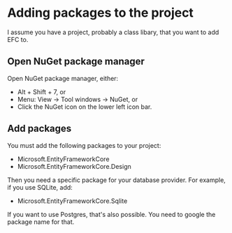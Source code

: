 # Adding packages to the project
I assume you have a project, probably a class libary, that you want to add EFC to.

## Open NuGet package manager

Open NuGet package manager, either:
* Alt + Shift + 7, or
* Menu: View -> Tool windows -> NuGet, or
* Click the NuGet icon on the lower left icon bar.

## Add packages
You must add the following packages to your project:
* Microsoft.EntityFrameworkCore
* Microsoft.EntityFrameworkCore.Design

Then you need a specific package for your database provider. For example, if you use SQLite, add:
* Microsoft.EntityFrameworkCore.Sqlite

If you want to use Postgres, that's also possible. You need to google the package name for that.